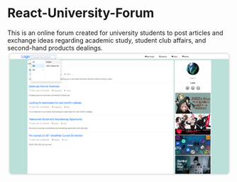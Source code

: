 # React-University-Forum

This is an online forum created for university students to post articles and exchange ideas regarding academic study, student club affairs, and second-hand products dealings. 
![image](img-folder/Main.png)
